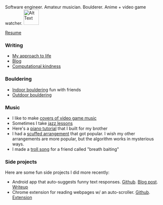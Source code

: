 Software engineer. Amateur musician. Boulderer. Anime + video game watcher.
<img src="https://cdn3.emoji.gg/emojis/85511-kirbyruns.gif" alt="Alt Text" width="50" height="50">

[Resume](https://docs.google.com/document/d/1z6G0CjMhAkKeqCyggJOCLFiD7IhwnRPKefQbRqXC4DU/edit?tab=t.0)

### Writing
- [My approach to life](https://dynalist.io/d/IfWvgrSkDIZuFvikXF9Z_1_V)
- [Blog](https://medium.com/@sjonany)
- [Computational kindness](https://www.youtube.com/watch?v=0OCmHuxWkks)

### Bouldering
- [Indoor bouldering](https://www.youtube.com/watch?v=7q1eiJ680_U&t=55s) fun with friends
- [Outdoor bouldering](https://kaya-app.kayaclimb.com/user/mimimi)

### Music
- I like to make [covers of video game music](https://www.youtube.com/watch?v=iKrX-FXY6YY)
- Sometimes I take [jazz lessons](https://www.youtube.com/watch?v=yb1JcCA2AYw)
- Here's a [piano tutorial](https://sjonany.github.io/piano-tutorial/) that I built for my brother
- I had a [scuffed arrangement](https://www.youtube.com/watch?v=Y5C54k8ovsE) that got popular. I wish my other arrangements are more popular, but the algorithm works in mysterious ways.
- I made a [troll song](https://youtu.be/Bau4niLvhbc) for a friend called "breath baiting"

### Side projects
Here are some fun side projects I did more recently:
- Android app that auto-suggests funny text responses. [Github](https://github.com/sjonany/comedy-coach-app). [Blog post](https://medium.com/@sjonany/can-ai-be-funny-an-exploration-with-texting-on-android-and-chatgpt-911af17f9b00). [Writeup](https://docs.google.com/document/d/1T3rWOU-3i9XD_WuCVmVEdFnNKUTnSM8bSeO3da9JzdA/edit?tab=t.0)
- Chrome extension for reading webpages w/ an auto-scroller. [Github](https://github.com/benfrancis314/reading_project). [Extension](https://chromewebstore.google.com/detail/readerease/bohihapocaipjlglegpjpknckgioggom?hl=en-US)
